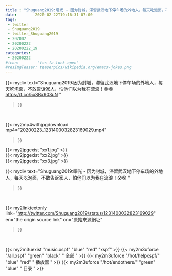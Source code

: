 ```yaml
---
title : "Shuguang2019:曙光 - 因为封城，滞留武汉地下停车场的外地人，每天吃泡面，不敢告诉家人，怕他们以为我在流浪！😰😰 "
date:        2020-02-22T19:16:31-07:00
tags:
 - twitter
 - Shuguang2019
 - twitter_Shuguang2019
 - 202002
 - 20200222
 - 20200222_19
categories:
 - 20200222
#icon:        "fas fa-lock-open"
#resImgTeaser: teaserpics/wikipedia.org/emacs-jokes.png
---
```


{{< mydiv text="Shuguang2019:因为封城，滞留武汉地下停车场的外地人，每天吃泡面，不敢告诉家人，怕他们以为我在流浪！😰😰 https://t.co/5xSBx903uN "
>}}
<br>


{{< my2mp4withjpgdownload mp4="20200223_1231400032823169029.mp4"
>}}

{{< my2jpgexist "xx1.jpg" >}}<br>
{{< my2jpgexist "xx2.jpg" >}}<br>
{{< my2jpgexist "xx3.jpg" >}}<br>



{{< mydiv text="Shuguang2019:曙光 - 因为封城，滞留武汉地下停车场的外地人，每天吃泡面，不敢告诉家人，怕他们以为我在流浪！😰😰 "
>}}
<br>

{{< my2linktextonly link="http://twitter.com/Shuguang2019/status/1231400032823169029"
en="the origin source link" cn="原始來源網址"
>}}


<br>

{{< my2m3uexist "music.xspf"        "blue"   "red"    "xspf" >}} {{< my2m3uforce "/all.xspf"         "green"  "black"  " 全部 " >}} {{< my2m3uforce "/hot/helpxspf/"    "blue"   "red"    " 播放器 " >}} {{< my2m3uforce "/hot/endothers/"   "green"  "blue"   " 目录 " >}} 
